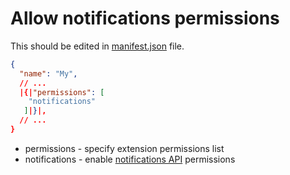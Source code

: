 # Allow notifications permissions

This should be edited in [manifest.json](https://developer.chrome.com/docs/extensions/mv3/manifest/) file.

```json
{
  "name": "My",
  // ...
  |{|"permissions": [
    "notifications"
   ]|}|,
  // ...
}
```

- permissions - specify extension permissions list
- notifications - enable [notifications API](https://developer.chrome.com/docs/extensions/reference/notifications/) permissions
